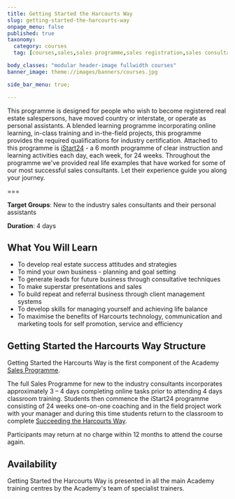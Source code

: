 ```yaml
---
title: Getting Started the Harcourts Way
slug: getting-started-the-harcourts-way
onpage_menu: false
published: true
taxonomy:
  category: courses
  tag: [courses,sales,sales programme,sales registration,sales consultants,administrators,buyer assistants,personal assistants]

body_classes: "modular header-image fullwidth courses"
banner_image: theme://images/banners/courses.jpg

side_bar_menu: true;

---
```


This programme is designed for people who wish to become registered real estate salespersons, have moved country or interstate, or operate as personal assistants. A blended learning programme incorporating online learning, in-class training and in-the-field projects, this programme provides the required qualifications for industry certification. Attached to this programme is [iStart24](/courses/sales/istart24) - a 6 month programme of clear instruction and learning activities each day, each week, for 24 weeks. Throughout the programme we've provided real life examples that have worked for some of our most successful sales consultants. Let their experience guide you along your journey.

===

**Target Groups**: New to the industry sales consultants and their personal assistants

**Duration**: 4 days

## What You Will Learn
- To develop real estate success attitudes and strategies
- To mind your own business - planning and goal setting
- To generate leads for future business through consultative techniques
- To make superstar presentations and sales
- To build repeat and referral business through client management systems
- To develop skills for managing yourself and achieving life balance
- To maximise the benefits of Harcourts technology, communication and marketing tools for self promotion, service and efficiency

## Getting Started the Harcourts Way Structure
Getting Started the Harcourts Way is the first component of the Academy [Sales Programme](/courses/sales/sales-programme).

The full Sales Programme for new to the industry consultants incorporates approximately 3 – 4 days completing online tasks prior to attending 4 days classroom training. Students then commence the iStart24 programme consisting of 24 weeks one-on-one coaching and in the field project work with your manager and during this time students return to the classroom to complete [Succeeding the Harcourts Way](/courses/sales/sales-programme/succeeding-the-harcourts-way).

Participants may return at no charge within 12 months to attend the course again.

## Availability
Getting Started the Harcourts Way is presented in all the main Academy training centres by the Academy's team of specialist trainers.
